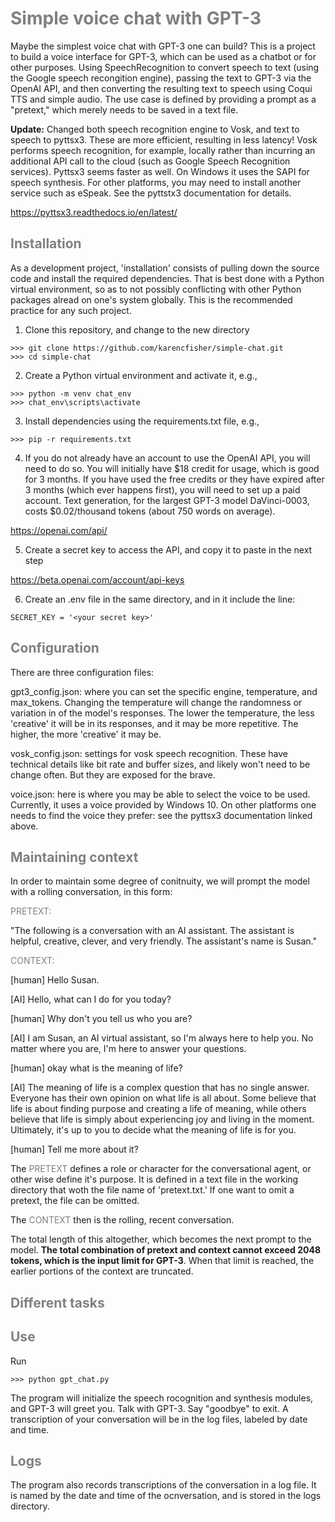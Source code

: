 <span style="color: gray">
<h1>Simple voice chat with GPT-3</h1>
</span>

Maybe the simplest voice chat with GPT-3 one can build? This is a project to build a voice interface for GPT-3, which can be used as a chatbot or for other purposes. Using SpeechRecognition to convert speech to text (using the Google speech recongition engine), passing the text to GPT-3 via the OpenAI API, and then converting the resulting text to speech using Coqui TTS and simple audio. The use case is defined by providing a prompt as a "pretext," which merely needs to be saved in a text file. 

<b>Update:</b> Changed both speech recognition engine to Vosk, and text to speech to pyttsx3. These are more efficient, resulting in less latency! Vosk performs
speech recognition, for example, locally rather than incurring an additional API call to the cloud (such as Google Speech Recognition services). Pyttsx3 seems
faster as well. On Windows it uses the SAPI for speech synthesis. For other platforms, you may need to install another service such as eSpeak. See the pyttstx3
documentation for details.

https://pyttsx3.readthedocs.io/en/latest/


<span style="color: gray">
<h2>Installation</h2>
</span>

As a development project, 'installation' consists of pulling down the source code and install the required dependencies. That is best done with a Python virtual
environment, so as to not possibly conflicting with other Python packages alread on one's system globally. This is the recommended practice for any such
project.

1) Clone this repository, and change to the new directory

```
>>> git clone https://github.com/karencfisher/simple-chat.git
>>> cd simple-chat
```

2) Create a Python virtual environment and activate it, e.g., 

```
>>> python -m venv chat_env
>>> chat_env\scripts\activate
```

3) Install dependencies using the requirements.txt file, e.g.,

```
>>> pip -r requirements.txt
```

4) If you do not already have an account to use the OpenAI API, you will need to do so. You 
will initially have $18 credit for usage, which is good for 3 months. If you have used the
free credits or they have expired after 3 months (which ever happens first), you will need to 
set up a paid account. Text generation, for the largest GPT-3 model DaVinci-0003,
costs $0.02/thousand tokens (about 750 words on average).

https://openai.com/api/

5) Create a secret key to access the API, and copy it to paste in the next step

https://beta.openai.com/account/api-keys

6) Create an .env file in the same directory, and in it include the line:

```
SECRET_KEY = '<your secret key>'
```

<span style="color: gray">
<h2>Configuration</h2>
</span>

There are three configuration files:

gpt3_config.json: where you can set the specific engine, temperature, and max_tokens. Changing the temperature will change the
randomness or variation in of the model's responses. The lower the temperature, the less 'creative' it will be in its responses, 
and it may be more repetitive. The higher, the more 'creative' it may be.

vosk_config.json: settings for vosk speech recognition. These have technical details like bit rate and buffer sizes, and likely
won't need to be change often. But they are exposed for the brave.

voice.json: here is where you may be able to select the voice to be used. Currently, it uses 
a voice provided by Windows 10. On other platforms one needs to find the voice they
prefer: see the pyttsx3 documentation linked above.

<span style="color: gray">
<h2>Maintaining context</h2>
</span>

In order to maintain some degree of conitnuity, we will prompt the model with a
rolling conversation, in this form:

<span style="color: gray">
PRETEXT:
</span>

"The following is a conversation with an AI assistant. The assistant is helpful, creative, 
clever, and very friendly. The assistant's name is Susan." 

<span style="color: gray">
CONTEXT:
</span>

[human] Hello Susan.  

[AI] Hello, what can I do for you today?  

[human] Why don't you tell us who you are?  

[AI] I am Susan, an AI virtual assistant, so I'm always here to help you. No matter where you are, I'm here to answer your questions.  

[human] okay what is the meaning of life?  

[AI] The meaning of life is a complex question that has no single answer. Everyone has their own opinion on what life is all about. Some believe that life is about finding purpose and creating a life of meaning, while others believe that life is simply about experiencing joy and living in the moment. Ultimately, it's up to you to decide what the meaning of life is for you.

[human] Tell me more about it?

The <span style="color: gray">PRETEXT</span> defines a role or character for the conversational agent, or other
wise define it's purpose. It is defined in a text file in the working directory that woth the file name of 'pretext.txt.' If one want to omit a pretext, the file can be omitted.

The <span style="color: gray">CONTEXT</span> then is the rolling, recent conversation. 

The total length of this altogether, which becomes the next prompt to the model.
<b>The total combination of pretext and context cannot exceed 2048 tokens, which is the input limit for
GPT-3</b>. When that limit is reached, the earlier portions of the context are truncated.<br>

<span style="color: gray">
<h2>Different tasks</h2>
</span>
        
<span style="color: gray">
<h2>Use</h2>
</span>

Run

```
>>> python gpt_chat.py
```

The program will initialize the speech rocognition and synthesis modules, and GPT-3 will greet you. Talk with GPT-3. Say "goodbye" to exit.
A transcription of your conversation will be in the log files, labeled by date and time.


<span style="color: gray">
<h2>Logs</h2>
</span>

The program also records transcriptions of the conversation in a log file. It is named by the date and time
of the ocnversation, and is stored in the logs directory.
